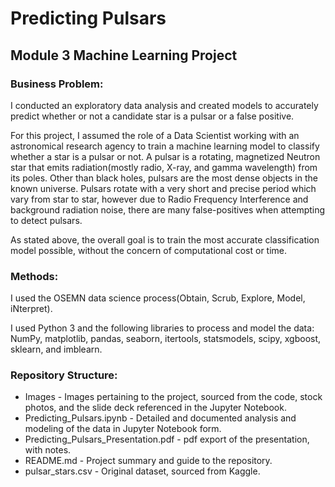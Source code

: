 # Predicting Pulsars
## Module 3 Machine Learning Project

### Business Problem: <br/>
I conducted an exploratory data analysis and created models to accurately predict whether or not a candidate star is a pulsar or a false positive.  <br/>

For this project, I assumed the role of a Data Scientist working with an astronomical research agency to train a machine learning model to classify whether a star is a pulsar or not.
A pulsar is a rotating, magnetized Neutron star that emits radiation(mostly radio, X-ray, and gamma wavelength) from its poles. Other than black holes, pulsars are the most dense objects in the known universe. Pulsars rotate with a very short and precise period which vary from star to star, however due to Radio Frequency Interference and background radiation noise, there are many false-positives when attempting to detect pulsars. <br>

As stated above, the overall goal is to train the most accurate classification model possible, without the concern of computational cost or time. 

### Methods: 
I used the OSEMN data science process(Obtain, Scrub, Explore, Model, iNterpret).  

I used Python 3 and the following libraries to process and model the data: NumPy, matplotlib, pandas, seaborn, itertools, statsmodels, scipy, xgboost, sklearn, and imblearn.  

### Repository Structure:
* Images - Images pertaining to the project, sourced from the code, stock photos, and the slide deck referenced in the Jupyter Notebook. 
* Predicting_Pulsars.ipynb - Detailed and documented analysis and modeling of the data in Jupyter Notebook form.
* Predicting_Pulsars_Presentation.pdf - pdf export of the presentation, with notes. 
* README.md - Project summary and guide to the repository.
* pulsar_stars.csv - Original dataset, sourced from Kaggle.
